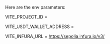 Here are the env parameters:

VITE_PROJECT_ID = 

VITE_USDT_WALLET_ADDRESS = 

VITE_INFURA_URL = https://sepolia.infura.io/v3/
